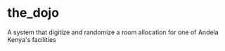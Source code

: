 # the_dojo
A system that digitize and randomize a room allocation for one of Andela Kenya's facilities
